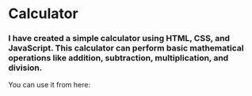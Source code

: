 # Calculator

###  I have created a simple calculator using HTML, CSS, and JavaScript. This calculator can perform basic mathematical operations like addition, subtraction, multiplication, and division.

You can use it from here: 
